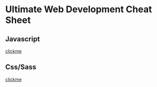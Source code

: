 # Ultimate Web Development Cheat Sheet

## Javascript

[clickme](https://github.com/turkaytunc/WebDevCheatSheet/tree/master/Javascript)

## Css/Sass

[clickme](https://github.com/turkaytunc/WebDevCheatSheet/tree/master/CSS/Sass)
